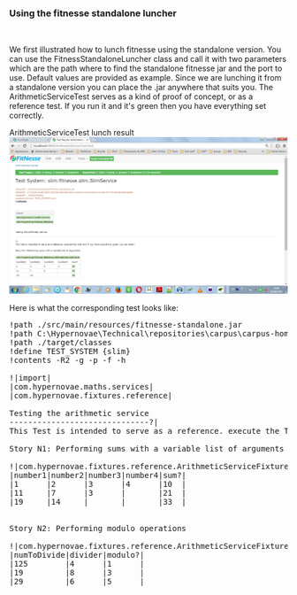 <h3>Using the fitnesse standalone luncher</h3>
<br/>
<p>
	We first illustrated how to lunch fitnesse using the standalone version. You can use the FitnessStandaloneLuncher class and call it with
	two parameters which are the path where to find the standalone fitnesse jar and the port to use. Default values are provided as example.
	Since we are lunching it from a standalone version you can place the .jar anywhere that suits you. The ArithmeticServiceTest serves as a kind of proof of concept, or as a reference test. If you run it and it's green then you have everything set correctly.
</p>

ArithmeticServiceTest lunch result<br/>
<img src='https://github.com/alainlompo/carpus/blob/master/carpus-home/fitness-for-carpus/src/main/resources/arithmetic_service_test.png' alt='sample test' /><br/>

Here is what the corresponding test looks like:<br/>
<pre>
!path ./src/main/resources/fitnesse-standalone.jar
!path C:\Hypernovae\Technical\repositories\carpus\carpus-home\code-provider-for-fitness\target\classes
!path ./target/classes
!define TEST_SYSTEM {slim}
!contents -R2 -g -p -f -h

!|import|
|com.hypernovae.maths.services|
|com.hypernovae.fixtures.reference|

Testing the arithmetic service
------------------------------?|
This Test is intended to serve as a reference. execute the Test and if you have everything green you are ready!

Story N1: Performing sums with a variable list of arguments

!|com.hypernovae.fixtures.reference.ArithmeticServiceFixture|
|number1|number2|number3|number4|sum?|
|1      |2      |3      |4      |10  |
|11     |7      |3      |       |21  |
|19     |14     |       |       |33  |


Story N2: Performing modulo operations

!|com.hypernovae.fixtures.reference.ArithmeticServiceFixture|
|numToDivide|divider|modulo?|
|125        |4      |1      |
|19         |8      |3      |
|29         |6      |5      |
</pre>
